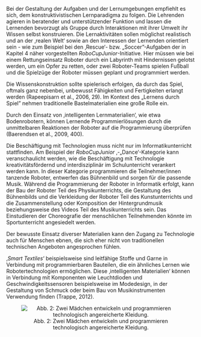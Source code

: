 <!-- filename: 03_Hinweise_zur_Gestaltung_von_Angeboten.md -->
<!-- title: Hinweise zur Gestaltung von Angeboten -->

Bei der Gestaltung der Aufgaben und der Lernumgebungen empfiehlt es sich, dem konstruktivistischen Lernparadigma zu folgen. Die Lehrenden agieren in beratender und unterstützender Funktion und lassen die Lernenden bevorzugt als Gruppe durch Interaktionen mit ihrer Umwelt ihr Wissen selbst konstruieren. Die Lernaktivitäten sollen möglichst realistisch und an der ‚realen Welt‘ sowie an den Interessen der Lernenden orientiert sein - wie zum Beispiel bei den ‚Rescue‘- bzw. „Soccer”-Aufgaben der in Kapitel 4 näher vorgestellten *RoboCupJunior*-Initiative. Hier müssen wie bei einem Rettungseinsatz Roboter durch ein Labyrinth mit Hindernissen gelotst werden, um ein Opfer zu retten, oder zwei Roboter-Teams spielen Fußball und die Spielzüge der Roboter müssen geplant und programmiert werden.

Die Wissenskonstruktion sollte spielerisch erfolgen, da durch das Spiel, oftmals ganz nebenbei, unbewusst Fähigkeiten und Fertigkeiten erlangt werden (Rapeepisarn et al., 2006, 29). Im Kontext des „Lernens durch Spiel” nehmen traditionelle Bastelmaterialien eine große Rolle ein.

Durch den Einsatz von ‚intelligenten Lernmaterialien‘, wie etwa Bodenrobotern, können Lernende Programmierlösungen durch die unmittelbaren Reaktionen der Roboter auf die Programmierung überprüfen (Baerendsen et al., 2009, 400).

Die Beschäftigung mit Technologien muss nicht nur im Informatikunterricht stattfinden. Am Beispiel der *RoboCupJunior* ‚-„Dance‘-Kategorie kann veranschaulicht werden, wie die Beschäftigung mit Technologie kreativitätsfördernd und interdisziplinär im Schulunterricht verankert werden kann. In dieser Kategorie programmieren die Teilnehmer/innen tanzende Roboter, entwerfen das Bühnenbild und sorgen für die passende Musik. Während die Programmierung der Roboter in Informatik erfolgt, kann der Bau der Roboter Teil des Physikunterrichts, die Gestaltung des Bühnenbilds und die Verkleidung der Roboter Teil des Kunstunterrichts und die Zusammenstellung oder Komposition der Hintergrundmusik beziehungsweise des Videos Teil des Musikunterrichts sein. Das Einstudieren der Choreografie der menschlichen Teilnehmenden könnte im Sportunterricht angesiedelt werden.

Der bewusste Einsatz diverser Materialien kann den Zugang zu Technologie auch für Menschen ebnen, die sich eher nicht von traditionellen technischen Angeboten angesprochen fühlen.

‚*Smart Textiles*‘ beispielsweise sind leitfähige Stoffe und Garne in Verbindung mit programmierbaren Bauteilen, die ein ähnliches Lernen wie Robotertechnologien ermöglichen. Diese ‚intelligenten Materialien‘ können in Verbindung mit Komponenten wie Leuchtdioden und Geschwindigkeitssensoren beispielsweise im Modedesign, in der Gestaltung von Schmuck oder beim Bau von Musikinstrumenten Verwendung finden (Trappe, 2012).

<center><figure>
  <img src="img/2_Zwei_Mädchen_entwickeln_und_programmieren_technologisch_angereicherte_Kleidung.jpg" alt="Abb. 2: Zwei Mädchen entwickeln und programmieren technologisch angereicherte Kleidung.">
  <figcaption>Abb. 2: Zwei Mädchen entwickeln und programmieren technologisch angereicherte Kleidung.</figcaption>
</figure></center>

